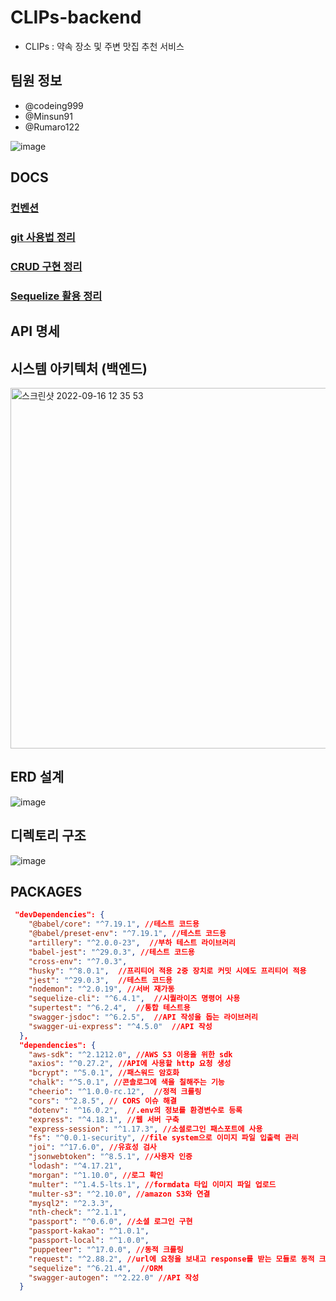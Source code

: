 # CLIPs-backend

- CLIPs : 약속 장소 및 주변 맛집 추천 서비스

## 팀원 정보

- @codeing999
- @Minsun91
- @Rumaro122

![image](https://user-images.githubusercontent.com/109027875/187682382-34d04dc6-3372-491a-be79-0e4da6318d02.png)

## DOCS

### [컨벤션](./docs/convention.md)

### [git 사용법 정리](./docs/git.md)

### [CRUD 구현 정리](./docs/crud.md)

### [Sequelize 활용 정리](./docs/sequelize.md)

## API 명세

## 시스템 아키텍처 (백엔드)

<img width="577" alt="스크린샷 2022-09-16 12 35 53" src="https://user-images.githubusercontent.com/92393851/190620485-5135948f-cc70-4fca-8125-faf46e8848e3.png">


## ERD 설계

![image](https://user-images.githubusercontent.com/92393851/190625568-d45138a4-2cf4-45e6-ae15-ad1ed70bb385.png)


## 디렉토리 구조

![image](https://user-images.githubusercontent.com/109027875/187568132-51222ea7-4a30-49ce-8252-1ff37ce01977.png)

## PACKAGES

```json
 "devDependencies": {
    "@babel/core": "^7.19.1", //테스트 코드용
    "@babel/preset-env": "^7.19.1", //테스트 코드용
    "artillery": "^2.0.0-23",  //부하 테스트 라이브러리
    "babel-jest": "^29.0.3", //테스트 코드용
    "cross-env": "^7.0.3",
    "husky": "^8.0.1",  //프리티어 적용 2중 장치로 커밋 시에도 프리티어 적용
    "jest": "^29.0.3",  //테스트 코드용
    "nodemon": "^2.0.19", //서버 재가동
    "sequelize-cli": "^6.4.1",  //시퀄라이즈 명령어 사용
    "supertest": "^6.2.4",  //통합 테스트용
    "swagger-jsdoc": "^6.2.5",  //API 작성을 돕는 라이브러리
    "swagger-ui-express": "^4.5.0"  //API 작성
  },
  "dependencies": {
    "aws-sdk": "^2.1212.0", //AWS S3 이용을 위한 sdk
    "axios": "^0.27.2", //API에 사용할 http 요청 생성 
    "bcrypt": "^5.0.1", //패스워드 암호화
    "chalk": "^5.0.1", //콘솔로그에 색을 칠해주는 기능
    "cheerio": "^1.0.0-rc.12",  //정적 크롤링
    "cors": "^2.8.5", // CORS 이슈 해결
    "dotenv": "^16.0.2",  //.env의 정보를 환경변수로 등록
    "express": "^4.18.1", //웹 서버 구축
    "express-session": "^1.17.3", //소셜로그인 패스포트에 사용
    "fs": "^0.0.1-security", //file system으로 이미지 파일 입출력 관리
    "joi": "^17.6.0", //유효성 검사
    "jsonwebtoken": "^8.5.1", //사용자 인증
    "lodash": "^4.17.21",
    "morgan": "^1.10.0", //로그 확인 
    "multer": "^1.4.5-lts.1", //formdata 타입 이미지 파일 업로드
    "multer-s3": "^2.10.0", //amazon S3와 연결
    "mysql2": "^2.3.3",
    "nth-check": "^2.1.1",
    "passport": "^0.6.0", //소셜 로그인 구현
    "passport-kakao": "^1.0.1",
    "passport-local": "^1.0.0",
    "puppeteer": "^17.0.0", //동적 크롤링
    "request": "^2.88.2", //url에 요청을 보내고 response를 받는 모듈로 동적 크롤링에서 사용
    "sequelize": "^6.21.4",  //ORM
    "swagger-autogen": "^2.22.0" //API 작성
  }
```
